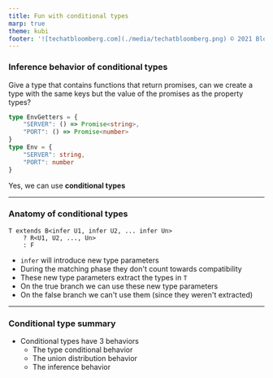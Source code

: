 ```yaml
---
title: Fun with conditional types
marp: true
theme: kubi
footer: '![techatbloomberg.com](./media/techatbloomberg.png) © 2021 Bloomberg Finance L.P. All rights reserved. ![techatbloomberg.com](./media/bloomberg.png)'
---
```


### Inference behavior of conditional types

<question>
Give a type that contains functions that return promises, can we create a type with the same keys but the value of the promises as the property types?

```ts
type EnvGetters = {
    "SERVER": () => Promise<string>,
    "PORT": () => Promise<number>
}
type Env = {
    "SERVER": string,
    "PORT": number
}
```

</question>

<answer>

Yes, we can use **conditional types**

</answer>

--- 
### Anatomy of conditional types

```
T extends B<infer U1, infer U2, ... infer Un>
    ? R<U1, U2, ..., Un> 
    : F
```

* `infer` will introduce new type parameters
* During the matching phase they don't count towards compatibility 
* These new type parameters extract the types in `T` 
* On the true branch we can use these new type parameters
* On the false branch we can't use them (since they weren't extracted)

----
### Conditional type summary

* Conditional types have 3 behaviors
    * The type conditional behavior
    * The union distribution behavior
    * The inference behavior

